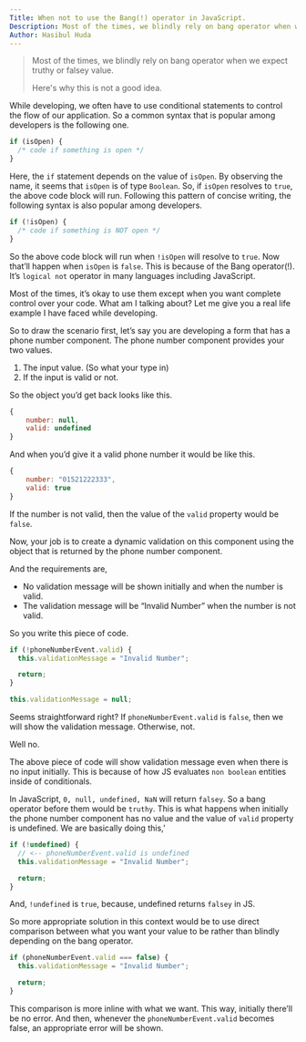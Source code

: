 ```yaml
---
Title: When not to use the Bang(!) operator in JavaScript.
Description: Most of the times, we blindly rely on bang operator when we expect truthy or falsey value. Here's why this is not a good idea.
Author: Hasibul Huda
---
```


> Most of the times, we blindly rely on bang operator when we expect truthy or falsey value.
>
> Here's why this is not a good idea.

While developing, we often have to use conditional statements to control the flow of our application. So a common syntax that is popular among developers is the following one.

```jsx
if (isOpen) {
  /* code if something is open */
}
```

Here, the `if` statement depends on the value of `isOpen`. By observing the name, it seems that `isOpen` is of type `Boolean`. So, if `isOpen` resolves to `true`, the above code block will run. Following this pattern of concise writing, the following syntax is also popular among developers.

```jsx
if (!isOpen) {
  /* code if something is NOT open */
}
```

So the above code block will run when `!isOpen` will resolve to `true`. Now that’ll happen when `isOpen` is `false`. This is because of the Bang operator(!). It’s `logical not` operator in many languages including JavaScript.

Most of the times, it’s okay to use them except when you want complete control over your code. What am I talking about? Let me give you a real life example I have faced while developing.

So to draw the scenario first, let’s say you are developing a form that has a phone number component. The phone number component provides your two values.

1. The input value. (So what your type in)
2. If the input is valid or not.

So the object you’d get back looks like this.

```jsx
{
	number: null,
	valid: undefined
}
```

And when you’d give it a valid phone number it would be like this.

```jsx
{
	number: "01521222333",
	valid: true
}
```

If the number is not valid, then the value of the `valid` property would be `false`.

Now, your job is to create a dynamic validation on this component using the object that is returned by the phone number component.

And the requirements are,

- No validation message will be shown initially and when the number is valid.
- The validation message will be “Invalid Number” when the number is not valid.

So you write this piece of code.

```jsx
if (!phoneNumberEvent.valid) {
  this.validationMessage = "Invalid Number";

  return;
}

this.validationMessage = null;
```

Seems straightforward right? If `phoneNumberEvent.valid` is `false`, then we will show the validation message. Otherwise, not.

Well no.

The above piece of code will show validation message even when there is no input initially. This is because of how JS evaluates `non boolean` entities inside of conditionals.

In JavaScript, `0, null, undefined, NaN` will return `falsey`. So a bang operator before them would be `truthy`. This is what happens when initially the phone number component has no value and the value of `valid` property is undefined. We are basically doing this,’

```jsx
if (!undefined) {
  // <-- phoneNumberEvent.valid is undefined
  this.validationMessage = "Invalid Number";

  return;
}
```

And, `!undefined` is `true`, because, undefined returns `falsey` in JS.

So more appropriate solution in this context would be to use direct comparison between what you want your value to be rather than blindly depending on the bang operator.

```jsx
if (phoneNumberEvent.valid === false) {
  this.validationMessage = "Invalid Number";

  return;
}
```

This comparison is more inline with what we want. This way, initially there’ll be no error. And then, whenever the `phoneNumberEvent.valid` becomes false, an appropriate error will be shown.
